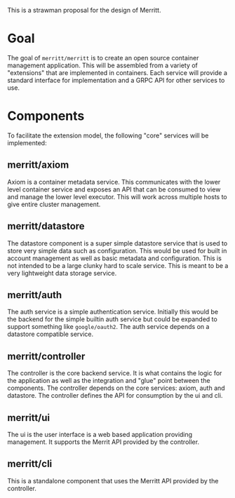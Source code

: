 This is a strawman proposal for the design of Merritt.

# Goal
The goal of `merritt/merritt` is to create an open source container management application.  This will be assembled from a variety of "extensions" that are implemented in containers.  Each service will provide a standard interface for implementation and a GRPC API for other services to use.

# Components
To facilitate the extension model, the following "core" services will be implemented:

## merritt/axiom
Axiom is a container metadata service.  This communicates with the lower level container service and exposes an API that can be consumed to view and manage the lower level executor.  This will work across multiple hosts to give entire cluster management.

## merritt/datastore
The datastore component is a super simple datastore service that is used to store very simple data such as configuration.  This would be used for built in account management as well as basic metadata and configuration.  This is not intended to be a large clunky hard to scale service.  This is meant to be a very lightweight data storage service.

## merritt/auth
The auth service is a simple authentication service.  Initially this would be the backend for the simple builtin auth service but could be expanded to support something like `google/oauth2`.  The auth service depends on a datastore compatible service.

## merritt/controller
The controller is the core backend service.  It is what contains the logic for the application as well as the integration and "glue" point between the components.  The controller depends on the core services: axiom, auth and datastore.  The controller defines the API for consumption by the ui and cli.

## merritt/ui
The ui is the user interface is a web based application providing management.  It supports the Merrit API provided by the controller.

## merritt/cli
This is a standalone component that uses the Merritt API provided by the controller.
